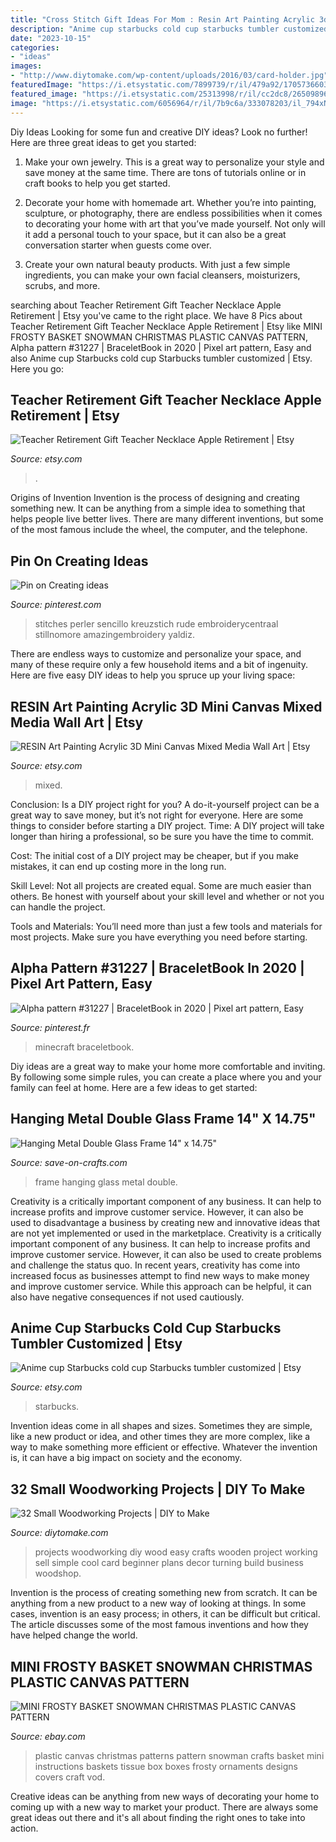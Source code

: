 ```yaml
---
title: "Cross Stitch Gift Ideas For Mom : Resin Art Painting Acrylic 3d Mini Canvas Mixed Media Wall Art"
description: "Anime cup starbucks cold cup starbucks tumbler customized"
date: "2023-10-15"
categories:
- "ideas"
images:
- "http://www.diytomake.com/wp-content/uploads/2016/03/card-holder.jpg"
featuredImage: "https://i.etsystatic.com/7899739/r/il/479a92/1705736603/il_794xN.1705736603_fsaw.jpg"
featured_image: "https://i.etsystatic.com/25313998/r/il/cc2dc8/2650989677/il_794xN.2650989677_p8xx.jpg"
image: "https://i.etsystatic.com/6056964/r/il/7b9c6a/333078203/il_794xN.333078203.jpg"
---
```



Diy Ideas
Looking for some fun and creative DIY ideas? Look no further! Here are three great ideas to get you started:
1. Make your own jewelry. This is a great way to personalize your style and save money at the same time. There are tons of tutorials online or in craft books to help you get started.

2. Decorate your home with homemade art. Whether you’re into painting, sculpture, or photography, there are endless possibilities when it comes to decorating your home with art that you’ve made yourself. Not only will it add a personal touch to your space, but it can also be a great conversation starter when guests come over.

3. Create your own natural beauty products. With just a few simple ingredients, you can make your own facial cleansers, moisturizers, scrubs, and more.

	

		
searching about Teacher Retirement Gift Teacher Necklace Apple Retirement | Etsy you've came to the right place. We have 8 Pics about Teacher Retirement Gift Teacher Necklace Apple Retirement | Etsy like MINI FROSTY BASKET SNOWMAN CHRISTMAS PLASTIC CANVAS PATTERN, Alpha pattern #31227 | BraceletBook in 2020 | Pixel art pattern, Easy and also Anime cup Starbucks cold cup Starbucks tumbler customized | Etsy. Here you go:
		
    
## Teacher Retirement Gift Teacher Necklace Apple Retirement | Etsy

<img loading=lazy src="https://i.etsystatic.com/6056964/r/il/7b9c6a/333078203/il_794xN.333078203.jpg" onerror="this.onerror=null;this.src='https://tse1.mm.bing.net/th?id=OIP.IGMJHaIOBhwl7Q8nmrhqEQHaJ1&amp;pid=15.1';" alt="Teacher Retirement Gift Teacher Necklace Apple Retirement | Etsy">

_Source: etsy.com_

>. 

	

Origins of Invention
Invention is the process of designing and creating something new. It can be anything from a simple idea to something that helps people live better lives. There are many different inventions, but some of the most famous include the wheel, the computer, and the telephone.

    
## Pin On Creating Ideas

<img loading=lazy src="https://i.pinimg.com/736x/96/dd/dc/96dddcdbbbea656218a534313b269cb5.jpg" onerror="this.onerror=null;this.src='https://tse3.mm.bing.net/th?id=OIP.28Jv3AOhE7AXxavtOK38fAHaLe&amp;pid=15.1';" alt="Pin on Creating ideas">

_Source: pinterest.com_

>stitches perler sencillo kreuzstich rude embroiderycentraal stillnomore amazingembroidery yaldiz. 

	

There are endless ways to customize and personalize your space, and many of these require only a few household items and a bit of ingenuity. Here are five easy DIY ideas to help you spruce up your living space: 

    
## RESIN Art Painting Acrylic 3D Mini Canvas Mixed Media Wall Art | Etsy

<img loading=lazy src="https://i.etsystatic.com/7899739/r/il/479a92/1705736603/il_794xN.1705736603_fsaw.jpg" onerror="this.onerror=null;this.src='https://tse3.mm.bing.net/th?id=OIP.ClX2hJKRACu_B_9cmsyzigHaHa&amp;pid=15.1';" alt="RESIN Art Painting Acrylic 3D Mini Canvas Mixed Media Wall Art | Etsy">

_Source: etsy.com_

>mixed. 

	

Conclusion: Is a DIY project right for you?
A do-it-yourself project can be a great way to save money, but it’s not right for everyone. Here are some things to consider before starting a DIY project.
Time: A DIY project will take longer than hiring a professional, so be sure you have the time to commit.

Cost: The initial cost of a DIY project may be cheaper, but if you make mistakes, it can end up costing more in the long run.

Skill Level: Not all projects are created equal. Some are much easier than others. Be honest with yourself about your skill level and whether or not you can handle the project.

Tools and Materials: You’ll need more than just a few tools and materials for most projects. Make sure you have everything you need before starting.

    
## Alpha Pattern #31227 | BraceletBook In 2020 | Pixel Art Pattern, Easy

<img loading=lazy src="https://i.pinimg.com/736x/a3/72/2e/a3722e24a2e04affc9ef0498f40e03f3.jpg" onerror="this.onerror=null;this.src='https://tse1.mm.bing.net/th?id=OIP.2Z5tNjb3_ORujSYcnC9M8QHaHa&amp;pid=15.1';" alt="Alpha pattern #31227 | BraceletBook in 2020 | Pixel art pattern, Easy">

_Source: pinterest.fr_

>minecraft braceletbook. 

	

Diy ideas are a great way to make your home more comfortable and inviting. By following some simple rules, you can create a place where you and your family can feel at home. Here are a few ideas to get started: 

    
## Hanging Metal Double Glass Frame 14&quot; X 14.75&quot;

<img loading=lazy src="https://d28xhcgddm1buq.cloudfront.net/product-images/photo-frame-metal-hanging-14x14in-1.jpg" onerror="this.onerror=null;this.src='https://tse4.mm.bing.net/th?id=OIP.tgFqycyvT9oMxCbFobZEvgHaLH&amp;pid=15.1';" alt="Hanging Metal Double Glass Frame 14&quot; x 14.75&quot;">

_Source: save-on-crafts.com_

>frame hanging glass metal double. 

	

Creativity is a critically important component of any business. It can help to increase profits and improve customer service. However, it can also be used to disadvantage a business by creating new and innovative ideas that are not yet implemented or used in the marketplace.
Creativity is a critically important component of any business. It can help to increase profits and improve customer service. However, it can also be used to create problems and challenge the status quo. In recent years, creativity has come into increased focus as businesses attempt to find new ways to make money and improve customer service. While this approach can be helpful, it can also have negative consequences if not used cautiously.

    
## Anime Cup Starbucks Cold Cup Starbucks Tumbler Customized | Etsy

<img loading=lazy src="https://i.etsystatic.com/25313998/r/il/cc2dc8/2650989677/il_794xN.2650989677_p8xx.jpg" onerror="this.onerror=null;this.src='https://tse1.mm.bing.net/th?id=OIP.sJsUsz62-vjCiTBjPsEN9gHaJ4&amp;pid=15.1';" alt="Anime cup Starbucks cold cup Starbucks tumbler customized | Etsy">

_Source: etsy.com_

>starbucks. 

	

Invention ideas come in all shapes and sizes. Sometimes they are simple, like a new product or idea, and other times they are more complex, like a way to make something more efficient or effective. Whatever the invention is, it can have a big impact on society and the economy.

    
## 32 Small Woodworking Projects | DIY To Make

<img loading=lazy src="http://www.diytomake.com/wp-content/uploads/2016/03/card-holder.jpg" onerror="this.onerror=null;this.src='https://tse4.mm.bing.net/th?id=OIP.EpL8YHLKw8WSN5sJoEvNywHaJ3&amp;pid=15.1';" alt="32 Small Woodworking Projects | DIY to Make">

_Source: diytomake.com_

>projects woodworking diy wood easy crafts wooden project working sell simple cool card beginner plans decor turning build business woodshop. 

	

Invention is the process of creating something new from scratch. It can be anything from a new product to a new way of looking at things. In some cases, invention is an easy process; in others, it can be difficult but critical. The article discusses some of the most famous inventions and how they have helped change the world.

    
## MINI FROSTY BASKET SNOWMAN CHRISTMAS PLASTIC CANVAS PATTERN

<img loading=lazy src="http://i.ebayimg.com/images/i/182145820251-0-1/s-l1000.jpg" onerror="this.onerror=null;this.src='https://tse3.mm.bing.net/th?id=OIP.8sKltZS9i7fpM7Phfc45mgHaKQ&amp;pid=15.1';" alt="MINI FROSTY BASKET SNOWMAN CHRISTMAS PLASTIC CANVAS PATTERN">

_Source: ebay.com_

>plastic canvas christmas patterns pattern snowman crafts basket mini instructions baskets tissue box boxes frosty ornaments designs covers craft vod. 

	

Creative ideas can be anything from new ways of decorating your home to coming up with a new way to market your product. There are always some great ideas out there and it's all about finding the right ones to take into action.

